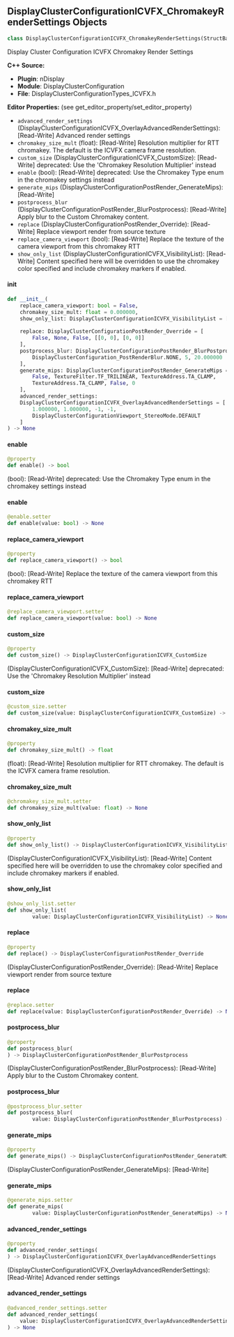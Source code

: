 ## DisplayClusterConfigurationICVFX_ChromakeyRenderSettings Objects

```python
class DisplayClusterConfigurationICVFX_ChromakeyRenderSettings(StructBase)
```

Display Cluster Configuration ICVFX Chromakey Render Settings

**C++ Source:**

- **Plugin**: nDisplay
- **Module**: DisplayClusterConfiguration
- **File**: DisplayClusterConfigurationTypes_ICVFX.h

**Editor Properties:** (see get_editor_property/set_editor_property)

- ``advanced_render_settings`` (DisplayClusterConfigurationICVFX_OverlayAdvancedRenderSettings):  [Read-Write] Advanced render settings
- ``chromakey_size_mult`` (float):  [Read-Write] Resolution multiplier for RTT chromakey. The default is the ICVFX camera frame resolution.
- ``custom_size`` (DisplayClusterConfigurationICVFX_CustomSize):  [Read-Write]
  deprecated: Use the 'Chromakey Resolution Multiplier' instead
- ``enable`` (bool):  [Read-Write]
  deprecated: Use the Chromakey Type enum in the chromakey settings instead
- ``generate_mips`` (DisplayClusterConfigurationPostRender_GenerateMips):  [Read-Write]
- ``postprocess_blur`` (DisplayClusterConfigurationPostRender_BlurPostprocess):  [Read-Write] Apply blur to the Custom Chromakey content.
- ``replace`` (DisplayClusterConfigurationPostRender_Override):  [Read-Write] Replace viewport render from source texture
- ``replace_camera_viewport`` (bool):  [Read-Write] Replace the texture of the camera viewport from this chromakey RTT
- ``show_only_list`` (DisplayClusterConfigurationICVFX_VisibilityList):  [Read-Write] Content specified here will be overridden to use the chromakey color specified and include chromakey markers if enabled.

<a id="unreal.DisplayClusterConfigurationICVFX_ChromakeyRenderSettings.__init__"></a>

#### __init__

```python
def __init__(
    replace_camera_viewport: bool = False,
    chromakey_size_mult: float = 0.000000,
    show_only_list: DisplayClusterConfigurationICVFX_VisibilityList = [[], [],
                                                                       []],
    replace: DisplayClusterConfigurationPostRender_Override = [
        False, None, False, [[0, 0], [0, 0]]
    ],
    postprocess_blur: DisplayClusterConfigurationPostRender_BlurPostprocess = [
        DisplayClusterConfiguration_PostRenderBlur.NONE, 5, 20.000000
    ],
    generate_mips: DisplayClusterConfigurationPostRender_GenerateMips = [
        False, TextureFilter.TF_TRILINEAR, TextureAddress.TA_CLAMP,
        TextureAddress.TA_CLAMP, False, 0
    ],
    advanced_render_settings:
    DisplayClusterConfigurationICVFX_OverlayAdvancedRenderSettings = [
        1.000000, 1.000000, -1, -1,
        DisplayClusterConfigurationViewport_StereoMode.DEFAULT
    ]
) -> None
```

<a id="unreal.DisplayClusterConfigurationICVFX_ChromakeyRenderSettings.enable"></a>

#### enable

```python
@property
def enable() -> bool
```

(bool):  [Read-Write]
deprecated: Use the Chromakey Type enum in the chromakey settings instead

<a id="unreal.DisplayClusterConfigurationICVFX_ChromakeyRenderSettings.enable"></a>

#### enable

```python
@enable.setter
def enable(value: bool) -> None
```

<a id="unreal.DisplayClusterConfigurationICVFX_ChromakeyRenderSettings.replace_camera_viewport"></a>

#### replace_camera_viewport

```python
@property
def replace_camera_viewport() -> bool
```

(bool):  [Read-Write] Replace the texture of the camera viewport from this chromakey RTT

<a id="unreal.DisplayClusterConfigurationICVFX_ChromakeyRenderSettings.replace_camera_viewport"></a>

#### replace_camera_viewport

```python
@replace_camera_viewport.setter
def replace_camera_viewport(value: bool) -> None
```

<a id="unreal.DisplayClusterConfigurationICVFX_ChromakeyRenderSettings.custom_size"></a>

#### custom_size

```python
@property
def custom_size() -> DisplayClusterConfigurationICVFX_CustomSize
```

(DisplayClusterConfigurationICVFX_CustomSize):  [Read-Write]
deprecated: Use the 'Chromakey Resolution Multiplier' instead

<a id="unreal.DisplayClusterConfigurationICVFX_ChromakeyRenderSettings.custom_size"></a>

#### custom_size

```python
@custom_size.setter
def custom_size(value: DisplayClusterConfigurationICVFX_CustomSize) -> None
```

<a id="unreal.DisplayClusterConfigurationICVFX_ChromakeyRenderSettings.chromakey_size_mult"></a>

#### chromakey_size_mult

```python
@property
def chromakey_size_mult() -> float
```

(float):  [Read-Write] Resolution multiplier for RTT chromakey. The default is the ICVFX camera frame resolution.

<a id="unreal.DisplayClusterConfigurationICVFX_ChromakeyRenderSettings.chromakey_size_mult"></a>

#### chromakey_size_mult

```python
@chromakey_size_mult.setter
def chromakey_size_mult(value: float) -> None
```

<a id="unreal.DisplayClusterConfigurationICVFX_ChromakeyRenderSettings.show_only_list"></a>

#### show_only_list

```python
@property
def show_only_list() -> DisplayClusterConfigurationICVFX_VisibilityList
```

(DisplayClusterConfigurationICVFX_VisibilityList):  [Read-Write] Content specified here will be overridden to use the chromakey color specified and include chromakey markers if enabled.

<a id="unreal.DisplayClusterConfigurationICVFX_ChromakeyRenderSettings.show_only_list"></a>

#### show_only_list

```python
@show_only_list.setter
def show_only_list(
        value: DisplayClusterConfigurationICVFX_VisibilityList) -> None
```

<a id="unreal.DisplayClusterConfigurationICVFX_ChromakeyRenderSettings.replace"></a>

#### replace

```python
@property
def replace() -> DisplayClusterConfigurationPostRender_Override
```

(DisplayClusterConfigurationPostRender_Override):  [Read-Write] Replace viewport render from source texture

<a id="unreal.DisplayClusterConfigurationICVFX_ChromakeyRenderSettings.replace"></a>

#### replace

```python
@replace.setter
def replace(value: DisplayClusterConfigurationPostRender_Override) -> None
```

<a id="unreal.DisplayClusterConfigurationICVFX_ChromakeyRenderSettings.postprocess_blur"></a>

#### postprocess_blur

```python
@property
def postprocess_blur(
) -> DisplayClusterConfigurationPostRender_BlurPostprocess
```

(DisplayClusterConfigurationPostRender_BlurPostprocess):  [Read-Write] Apply blur to the Custom Chromakey content.

<a id="unreal.DisplayClusterConfigurationICVFX_ChromakeyRenderSettings.postprocess_blur"></a>

#### postprocess_blur

```python
@postprocess_blur.setter
def postprocess_blur(
        value: DisplayClusterConfigurationPostRender_BlurPostprocess) -> None
```

<a id="unreal.DisplayClusterConfigurationICVFX_ChromakeyRenderSettings.generate_mips"></a>

#### generate_mips

```python
@property
def generate_mips() -> DisplayClusterConfigurationPostRender_GenerateMips
```

(DisplayClusterConfigurationPostRender_GenerateMips):  [Read-Write]

<a id="unreal.DisplayClusterConfigurationICVFX_ChromakeyRenderSettings.generate_mips"></a>

#### generate_mips

```python
@generate_mips.setter
def generate_mips(
        value: DisplayClusterConfigurationPostRender_GenerateMips) -> None
```

<a id="unreal.DisplayClusterConfigurationICVFX_ChromakeyRenderSettings.advanced_render_settings"></a>

#### advanced_render_settings

```python
@property
def advanced_render_settings(
) -> DisplayClusterConfigurationICVFX_OverlayAdvancedRenderSettings
```

(DisplayClusterConfigurationICVFX_OverlayAdvancedRenderSettings):  [Read-Write] Advanced render settings

<a id="unreal.DisplayClusterConfigurationICVFX_ChromakeyRenderSettings.advanced_render_settings"></a>

#### advanced_render_settings

```python
@advanced_render_settings.setter
def advanced_render_settings(
    value: DisplayClusterConfigurationICVFX_OverlayAdvancedRenderSettings
) -> None
```

<a id="unreal.DisplayClusterConfigurationPostRender_GenerateMips"></a>
